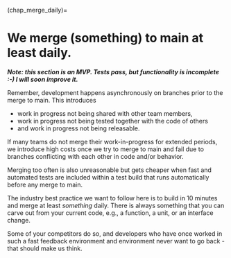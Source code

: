 (chap_merge_daily)=
# We merge (something) to main at least daily.

**_Note: this section is an MVP. Tests pass, but functionality is incomplete :-) I will soon improve it._**


Remember, development happens asynchronously on branches prior to the merge to main. This introduces
- work in progress not being shared with other team members,
- work in progress not being tested together with the code of others
- and work in progress not being releasable.

If many teams do not merge their work-in-progress for extended periods, we introduce high costs once we try to merge to main and fail due to branches conflicting with each other in code and/or behavior. 

Merging too often is also unreasonable but gets cheaper when fast and automated tests are included within a test build that runs automatically before any merge to main.  

The industry best practice we want to follow here is to build in 10 minutes and merge at least *something* daily. There is always something that you can carve out from your current code, e.g., a function, a unit, or an interface change. 

Some of your competitors do so, and developers who have once worked in such a fast feedback environment and environment never want to go back - that should make us think. 
